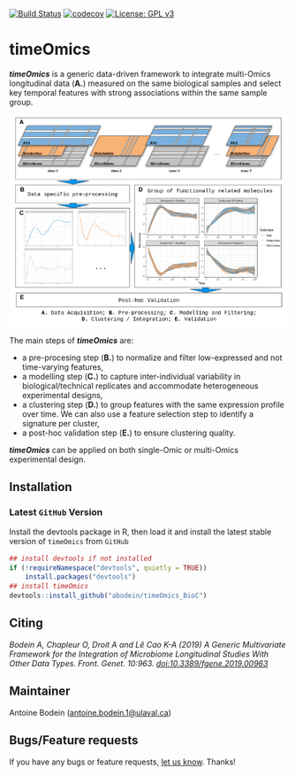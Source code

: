 
[![Build Status](https://travis-ci.com/abodein/timeOmics_BioC.svg?branch=master)](https://travis-ci.com/abodein/timeOmics_BioC)
[![codecov](https://codecov.io/gh/abodein/timeOmics_BioC/branch/master/graph/badge.svg)](https://codecov.io/gh/abodein/timeOmics_BioC)
[![License: GPL v3](https://img.shields.io/badge/License-GPLv3-blue.svg)](https://www.gnu.org/licenses/gpl-3.0)

# timeOmics

***timeOmics*** is a generic data-driven framework to integrate multi-Omics longitudinal data (**A.**) measured on the same biological samples and select key temporal features with strong associations within the same sample group.

![](./man/figures/method_overview.png)

The main steps of ***timeOmics*** are:

* a pre-procesing step (**B.**) to normalize and filter low-expressed and not time-varying features,
* a modelling step (**C.**) to capture inter-individual variability in biological/technical replicates and accommodate heterogeneous experimental designs,
* a clustering step (**D.**) to group features with the same expression profile over time. We can also use a feature selection step to identify a signature per cluster,
* a post-hoc validation step (**E.**) to ensure clustering quality.

***timeOmics*** can be applied on both single-Omic or multi-Omics experimental design.

## Installation

### Latest `GitHub` Version

Install the devtools package in R, then load it and install the latest stable version of `timeOmics` from `GitHub`

```r
## install devtools if not installed
if (!requireNamespace("devtools", quietly = TRUE))
    install.packages("devtools")
## install timeOmics
devtools::install_github("abodein/timeOmics_BioC")
```

## Citing

*Bodein A, Chapleur O, Droit A and Lê Cao K-A (2019) A Generic Multivariate Framework for the Integration of Microbiome Longitudinal Studies With Other Data Types. Front. Genet. 10:963. <a href="http://dx.doi.org/10.3389/fgene.2019.00963"> doi:10.3389/fgene.2019.00963</a>*

## Maintainer
Antoine Bodein (<antoine.bodein.1@ulaval.ca>)

## Bugs/Feature requests

If you have any bugs or feature requests, [let us know](https://github.com/abodein/timeOmics_BioC/issues). Thanks!
